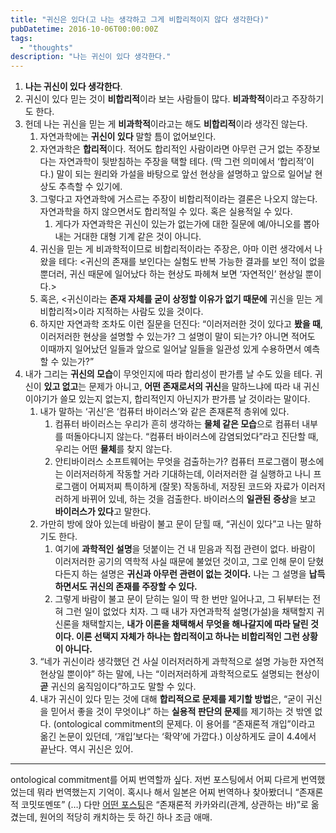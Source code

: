 ```yaml
---
title: "귀신은 있다(고 나는 생각하고 그게 비합리적이지 않다 생각한다)"
pubDatetime: 2016-10-06T00:00:00Z
tags:
  - "thoughts"
description: "나는 귀신이 있다 생각한다."
---
```


1. **나는 귀신이 있다 생각한다**.
2. 귀신이 있다 믿는 것이 **비합리적**이라 보는 사람들이 많다. **비과학적**이라고 주장하기도 한다.
3. 헌데 나는 귀신을 믿는 게 **비과학적**이라고는 해도 **비합리적**이라 생각진 않는다.
   1. 자연과학에는 **귀신이 있다** 말할 틈이 없어보인다.
   2. 자연과학은 **합리적**이다. 적어도 합리적인 사람이라면 아무런 근거 없는 주장보다는 자연과학이 뒷받침하는 주장을 택할 테다. (딱 그런 의미에서 ‘합리적’이다.) 말이 되는 원리와 가설을 바탕으로 앞선 현상을 설명하고 앞으로 일어날 현상도 추측할 수 있기에.
   3. 그렇다고 자연과학에 거스르는 주장이 비합리적이라는 결론은 나오지 않는다. 자연과학을 하지 않으면서도 합리적일 수 있다. 혹은 실용적일 수 있다.
      1. 게다가 자연과학은 귀신이 있는가 없는가에 대한 질문에 예/아니오를 뽑아내는 거대한 대형 기계 같은 것이 아니다.
   4. 귀신을 믿는 게 비과학적이므로 비합리적이라는 주장은, 아마 이런 생각에서 나왔을 테다: &lt;귀신의 존재를 보인다는 실험도 반복 가능한 결과를 보인 적이 없을 뿐더러, 귀신 때문에 일어났다 하는 현상도 파헤쳐 보면 ‘자연적인’ 현상일 뿐이다.&gt;
   5. 혹은, &lt;귀신이라는 **존재 자체를 굳이 상정할 이유가 없기 때문에** 귀신을 믿는 게 비합리적&gt;이라 지적하는 사람도 있을 것이다.
   6. 하지만 자연과학 조차도 이런 질문을 던진다: “이러저러한 것이 있다고 **봤을 때**, 이러저러한 현상을 설명할 수 있는가? 그 설명이 말이 되는가? 아니면 적어도 이때까지 일어났던 일들과 앞으로 일어날 일들을 일관성 있게 수용하면서 예측할 수 있는가?”
4. 내가 그리는 **귀신의 모습**이 무엇인지에 따라 합리성이 판가름 날 수도 있을 테다. 귀신이 **있고 없고**는 문제가 아니고, **어떤 존재로서의 귀신**을 말하느냐에 따라 내 귀신 이야기가 쓸모 있는지 없는지, 합리적인지 아닌지가 판가름 날 것이라는 말이다.
   1. 내가 말하는 ‘귀신’은 ‘컴퓨터 바이러스’와 같은 존재론적 층위에 있다.
      1. 컴퓨터 바이러스는 우리가 흔히 생각하는 **물체 같은 모습**으로 컴퓨터 내부를 떠돌아다니지 않는다. “컴퓨터 바이러스에 감염되었다”라고 진단할 때, 우리는 어떤 **물체**를 찾지 않는다.
      2. 안티바이러스 소프트웨어는 무엇을 검출하는가? 컴퓨터 프로그램이 평소에는 이러저러하게 작동할 거라 기대하는데, 이러저러한 걸 실행하고 나니 프로그램이 어찌저찌 특이하게 (잘못) 작동하네, 저장된 코드와 자료가 이러저러하게 바뀌어 있네, 하는 것을 검출한다. 바이러스의 **일관된** **증상**을 보고 **바이러스가 있다**고 말한다.
   2. 가만히 방에 앉아 있는데 바람이 불고 문이 닫힐 때, “귀신이 있다”고 나는 말하기도 한다.
      1. 여기에 **과학적인 설명**을 덧붙이는 건 내 믿음과 직접 관련이 없다. 바람이 이러저러한 공기의 역학적 사실 때문에 불었던 것이고, 그로 인해 문이 닫혔다든지 하는 설명은 **귀신과 아무런 관련이 없는 것이다.** 나는 그 설명을 **납득하면서도 귀신의 존재를 주장할 수 있다.**
      2. 그렇게 바람이 불고 문이 닫히는 일이 딱 한 번만 일어나고, 그 뒤부터는 전혀 그런 일이 없었다 치자. 그 때 내가 자연과학적 설명(가설)을 채택할지 귀신론을 채택할지는, **내가 이론을 채택해서 무엇을 해나갈지에 따라 달린 것이다. 이론 선택지 자체가 하나는 합리적이고 하나는 비합리적인 그런 상황이 아니다.**
   3. “네가 귀신이라 생각했던 건 사실 이러저러하게 과학적으로 설명 가능한 자연적 현상일 뿐이야” 하는 말에, 나는 “이러저러하게 과학적으로도 설명되는 현상이 **곧** 귀신의 움직임이다”하고도 말할 수 있다.
   4. 내가 귀신이 있다 믿는 것에 대해 **합리적으로 문제를 제기할 방법**은, “굳이 귀신을 믿어서 좋을 것이 무엇이냐” 하는 **실용적 판단의 문제**를 제기하는 것 밖엔 없다. (ontological commitment의 문제다. 이 용어를 “존재론적 개입”이라고 옮긴 논문이 있던데, ‘개입’보다는 ‘확약’에 가깝다.) 이상하게도 글이 4.4에서 끝난다. 역시 귀신은 있어.

---

ontological commitment를 어찌 번역할까 싶다. 저번 포스팅에서 어찌 다르게 번역했었는데 뭐라 번역했는지 기억이. 혹시나 해서 일본은 어찌 번역하나 찾아봤더니 “존재론적 코밋또멘또” (…) 다만 [어떤 포스팅](http://d.hatena.ne.jp/namdoog/20100126)은 “존재론적 카카와리(관계, 상관하는 바)”로 옮겼는데, 원어의 적당히 캐치하는 듯 하긴 하나 조금 애매.
